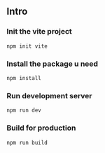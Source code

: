 ## Intro

### Init the vite project

`npm init vite`

### Install the package u need
`npm install`

### Run development server
`npm run dev`

### Build for production
`npm run build`

